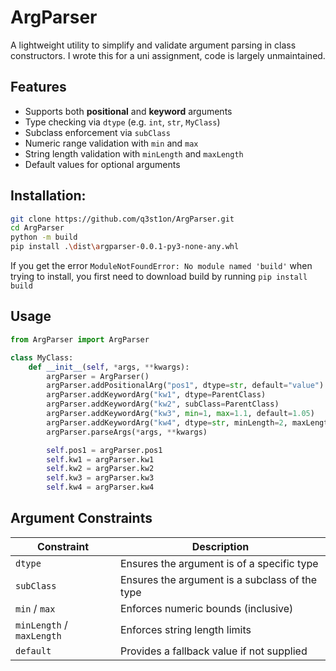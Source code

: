 # ArgParser

A lightweight utility to simplify and validate argument parsing in class constructors. I wrote this for a uni assignment, code is largely unmaintained.

## Features

- Supports both **positional** and **keyword** arguments
- Type checking via `dtype` (e.g. `int`, `str`, `MyClass`)
- Subclass enforcement via `subClass`
- Numeric range validation with `min` and `max`
- String length validation with `minLength` and `maxLength`
- Default values for optional arguments

## Installation:

```bash
git clone https://github.com/q3st1on/ArgParser.git
cd ArgParser
python -m build
pip install .\dist\argparser-0.0.1-py3-none-any.whl
```
If you get the error `ModuleNotFoundError: No module named 'build'` when trying to install, you first need to download build by running `pip install build`

## Usage

```python
from ArgParser import ArgParser

class MyClass:
    def __init__(self, *args, **kwargs):
        argParser = ArgParser()
        argParser.addPositionalArg("pos1", dtype=str, default="value")
        argParser.addKeywordArg("kw1", dtype=ParentClass)
        argParser.addKeywordArg("kw2", subClass=ParentClass)
        argParser.addKeywordArg("kw3", min=1, max=1.1, default=1.05)
        argParser.addKeywordArg("kw4", dtype=str, minLength=2, maxLength=4, default="str")
        argParser.parseArgs(*args, **kwargs)

        self.pos1 = argParser.pos1
        self.kw1 = argParser.kw1
        self.kw2 = argParser.kw2
        self.kw3 = argParser.kw3
        self.kw4 = argParser.kw4
```

## Argument Constraints

| Constraint                | Description                                    |
| ------------------------- | ---------------------------------------------- |
| `dtype`                   | Ensures the argument is of a specific type     |
| `subClass`                | Ensures the argument is a subclass of the type |
| `min` / `max`             | Enforces numeric bounds (inclusive)            |
| `minLength` / `maxLength` | Enforces string length limits                  |
| `default`                 | Provides a fallback value if not supplied      |
